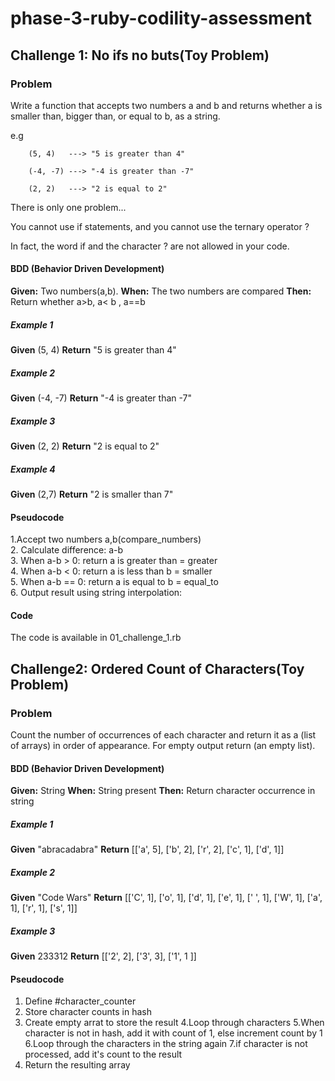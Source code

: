# phase-3-ruby-codility-assessment


## Challenge 1: No ifs no buts(Toy Problem)

### Problem
Write a function that accepts two numbers a and b and returns whether a is smaller than, bigger than, or equal to b, as a string.  

e.g 
```
    (5, 4)   ---> "5 is greater than 4"

    (-4, -7) ---> "-4 is greater than -7"

    (2, 2)   ---> "2 is equal to 2"
```    

There is only one problem...

You cannot use if statements, and you cannot use the ternary operator ? 

In fact, the word if and the character ? are not allowed in your code.

#### BDD (Behavior Driven Development)
**Given:** Two numbers(a,b).
**When:** The two numbers are compared
**Then:** Return whether a>b, a< b , a==b

##### Example 1
**Given** (5, 4) 
**Return** "5 is greater than 4"
##### Example 2
**Given** (-4, -7)
**Return**  "-4 is greater than -7"
##### Example 3
**Given** (2, 2) 
**Return**  "2 is equal to 2"
##### Example 4
**Given** (2,7)
**Return** "2 is smaller than 7"


#### Pseudocode
1.Accept two numbers a,b(compare_numbers)  
2. Calculate difference: a-b  
3. When a-b > 0: return a is greater than = greater  
4. When a-b < 0: return a is less than b = smaller  
5. When a-b == 0: return a is equal to b = equal_to  
6. Output result using string interpolation:  

#### Code
The code is available in 01_challenge_1.rb



## Challenge2: Ordered Count of Characters(Toy Problem)

### Problem
Count the number of occurrences of each character and return it as a (list of arrays) in order of appearance. For empty output return (an empty list).

#### BDD (Behavior Driven Development)
**Given:** String
**When:** String present
**Then:** Return character occurrence in string

##### Example 1
**Given** "abracadabra"
**Return** [['a', 5], ['b', 2], ['r', 2], ['c', 1], ['d', 1]]
##### Example 2
**Given** "Code Wars"
**Return** [['C', 1], ['o', 1], ['d', 1], ['e', 1], [' ', 1], ['W', 1], ['a', 1], ['r', 1], ['s', 1]]
##### Example 3
**Given** 233312
**Return** [['2', 2], ['3', 3], ['1', 1 ]]


#### Pseudocode
1. Define  #character_counter  
2. Store character counts in hash  
3. Create empty arrat to store the result
4.Loop through characters 
5.When character is not in hash, add it with count of 1, else increment count by 1
6.Loop through the characters in the string again
7.if character is not processed, add it's count to the result
8. Return the resulting array